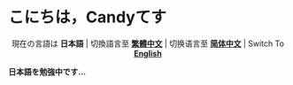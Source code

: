 # こにちは，Candyてす

<p align = "center">
  現在の言語は <b>日本語</b></a> |  
  切換語言至 <a href = "./README.md" ><b>繁體中文</b></a> | 
  切换语言至 <a href = "./README_ZH.md" ><b>简体中文</b></a> | 
  Switch To <a href = "./README_EN.md" ><b>English</b></a>
</p>

**日本語を勉強中です…**